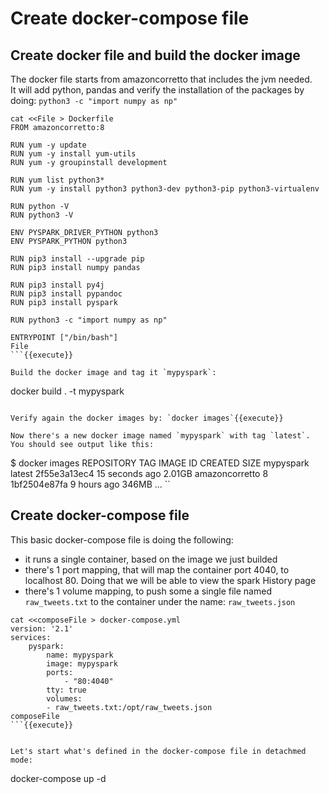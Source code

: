 # Create docker-compose file

## Create docker file and build the docker image  

The docker file starts from amazoncorretto that includes the jvm needed.  
It will add python, pandas and verify the installation of the packages by doing: `python3 -c "import numpy as np"`  

```
cat <<File > Dockerfile
FROM amazoncorretto:8

RUN yum -y update
RUN yum -y install yum-utils
RUN yum -y groupinstall development

RUN yum list python3*
RUN yum -y install python3 python3-dev python3-pip python3-virtualenv

RUN python -V
RUN python3 -V

ENV PYSPARK_DRIVER_PYTHON python3
ENV PYSPARK_PYTHON python3

RUN pip3 install --upgrade pip
RUN pip3 install numpy pandas

RUN pip3 install py4j
RUN pip3 install pypandoc
RUN pip3 install pyspark

RUN python3 -c "import numpy as np"

ENTRYPOINT ["/bin/bash"]
File
```{{execute}}

Build the docker image and tag it `mypyspark`: 
```
docker build . -t mypyspark
```{{execute}}

Verify again the docker images by: `docker images`{{execute}}

Now there's a new docker image named `mypyspark` with tag `latest`. You should see output like this:  
```
$ docker images
REPOSITORY                 TAG                 IMAGE ID            CREATED             SIZE
mypyspark                  latest              2f55e3a13ec4        15 seconds ago      2.01GB
amazoncorretto             8                   1bf2504e87fa        9 hours ago         346MB
...
``

## Create docker-compose file  

This basic docker-compose file is doing the following:
* it runs a single container, based on the image we just builded
* there's 1 port mapping, that will map the container port 4040, to localhost 80. Doing that we will be able to view the spark History page
* there's 1 volume mapping, to push some a single file named `raw_tweets.txt` to the container under the name: `raw_tweets.json`


```
cat <<composeFile > docker-compose.yml
version: '2.1'
services:
    pyspark:
        name: mypyspark
        image: mypyspark
        ports:
            - "80:4040"
        tty: true
        volumes:
        - raw_tweets.txt:/opt/raw_tweets.json
composeFile
```{{execute}}
  
  
Let's start what's defined in the docker-compose file in detachmed mode:
```
docker-compose up -d
```{{execute}}

